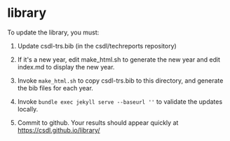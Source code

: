 # library

To update the library, you must:

  1. Update csdl-trs.bib (in the csdl/techreports repository)

  3. If it's a new year, edit make_html.sh to generate the new year and edit index.md to display the new year.

  4. Invoke `make_html.sh` to copy csdl-trs.bib to this directory, and generate the bib files for each year.

  5. Invoke `bundle exec jekyll serve --baseurl ''` to validate the updates locally.

  6. Commit to github. Your results should appear quickly at https://csdl.github.io/library/

